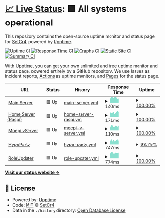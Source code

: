# [📈 Live Status](https://status.cr4.live): <!--live status--> **🟩 All systems operational**

This repository contains the open-source uptime monitor and status page for [SetCr4](cr4.live), powered by [Upptime](https://github.com/upptime/upptime).

[![Uptime CI](https://github.com/SetCr4/cr4-upptime/workflows/Uptime%20CI/badge.svg)](https://github.com/SetCr4/cr4-upptime/actions?query=workflow%3A%22Uptime+CI%22)
[![Response Time CI](https://github.com/SetCr4/cr4-upptime/workflows/Response%20Time%20CI/badge.svg)](https://github.com/SetCr4/cr4-upptime/actions?query=workflow%3A%22Response+Time+CI%22)
[![Graphs CI](https://github.com/SetCr4/cr4-upptime/workflows/Graphs%20CI/badge.svg)](https://github.com/SetCr4/cr4-upptime/actions?query=workflow%3A%22Graphs+CI%22)
[![Static Site CI](https://github.com/SetCr4/cr4-upptime/workflows/Static%20Site%20CI/badge.svg)](https://github.com/SetCr4/cr4-upptime/actions?query=workflow%3A%22Static+Site+CI%22)
[![Summary CI](https://github.com/SetCr4/cr4-upptime/workflows/Summary%20CI/badge.svg)](https://github.com/SetCr4/cr4-upptime/actions?query=workflow%3A%22Summary+CI%22)

With [Upptime](https://upptime.js.org), you can get your own unlimited and free uptime monitor and status page, powered entirely by a GitHub repository. We use [Issues](https://github.com/SetCr4/cr4-upptime/issues) as incident reports, [Actions](https://github.com/SetCr4/cr4-upptime/actions) as uptime monitors, and [Pages](https://status.cr4.live) for the status page.

<!--start: status pages-->
<!-- This summary is generated by Upptime (https://github.com/upptime/upptime) -->
<!-- Do not edit this manually, your changes will be overwritten -->
<!-- prettier-ignore -->
| URL | Status | History | Response Time | Uptime |
| --- | ------ | ------- | ------------- | ------ |
| <img alt="" src="https://icons.duckduckgo.com/ip3/null.ico" height="13"> [Main Server](89.58.57.232) | 🟩 Up | [main-server.yml](https://github.com/SetCr4/cr4-upptime/commits/HEAD/history/main-server.yml) | <details><summary><img alt="Response time graph" src="./graphs/main-server/response-time-week.png" height="20"> 140ms</summary><br><a href="https://status.cr4.live/history/main-server"><img alt="Response time 140" src="https://img.shields.io/endpoint?url=https%3A%2F%2Fraw.githubusercontent.com%2FSetCr4%2Fcr4-upptime%2FHEAD%2Fapi%2Fmain-server%2Fresponse-time.json"></a><br><a href="https://status.cr4.live/history/main-server"><img alt="24-hour response time 123" src="https://img.shields.io/endpoint?url=https%3A%2F%2Fraw.githubusercontent.com%2FSetCr4%2Fcr4-upptime%2FHEAD%2Fapi%2Fmain-server%2Fresponse-time-day.json"></a><br><a href="https://status.cr4.live/history/main-server"><img alt="7-day response time 140" src="https://img.shields.io/endpoint?url=https%3A%2F%2Fraw.githubusercontent.com%2FSetCr4%2Fcr4-upptime%2FHEAD%2Fapi%2Fmain-server%2Fresponse-time-week.json"></a><br><a href="https://status.cr4.live/history/main-server"><img alt="30-day response time 140" src="https://img.shields.io/endpoint?url=https%3A%2F%2Fraw.githubusercontent.com%2FSetCr4%2Fcr4-upptime%2FHEAD%2Fapi%2Fmain-server%2Fresponse-time-month.json"></a><br><a href="https://status.cr4.live/history/main-server"><img alt="1-year response time 140" src="https://img.shields.io/endpoint?url=https%3A%2F%2Fraw.githubusercontent.com%2FSetCr4%2Fcr4-upptime%2FHEAD%2Fapi%2Fmain-server%2Fresponse-time-year.json"></a></details> | <details><summary><a href="https://status.cr4.live/history/main-server">100.00%</a></summary><a href="https://status.cr4.live/history/main-server"><img alt="All-time uptime 100.00%" src="https://img.shields.io/endpoint?url=https%3A%2F%2Fraw.githubusercontent.com%2FSetCr4%2Fcr4-upptime%2FHEAD%2Fapi%2Fmain-server%2Fuptime.json"></a><br><a href="https://status.cr4.live/history/main-server"><img alt="24-hour uptime 100.00%" src="https://img.shields.io/endpoint?url=https%3A%2F%2Fraw.githubusercontent.com%2FSetCr4%2Fcr4-upptime%2FHEAD%2Fapi%2Fmain-server%2Fuptime-day.json"></a><br><a href="https://status.cr4.live/history/main-server"><img alt="7-day uptime 100.00%" src="https://img.shields.io/endpoint?url=https%3A%2F%2Fraw.githubusercontent.com%2FSetCr4%2Fcr4-upptime%2FHEAD%2Fapi%2Fmain-server%2Fuptime-week.json"></a><br><a href="https://status.cr4.live/history/main-server"><img alt="30-day uptime 100.00%" src="https://img.shields.io/endpoint?url=https%3A%2F%2Fraw.githubusercontent.com%2FSetCr4%2Fcr4-upptime%2FHEAD%2Fapi%2Fmain-server%2Fuptime-month.json"></a><br><a href="https://status.cr4.live/history/main-server"><img alt="1-year uptime 100.00%" src="https://img.shields.io/endpoint?url=https%3A%2F%2Fraw.githubusercontent.com%2FSetCr4%2Fcr4-upptime%2FHEAD%2Fapi%2Fmain-server%2Fuptime-year.json"></a></details>
| <img alt="" src="https://icons.duckduckgo.com/ip3/null.ico" height="13"> [Home Server (Raspi)](pi.cr4.live) | 🟩 Up | [home-server-raspi.yml](https://github.com/SetCr4/cr4-upptime/commits/HEAD/history/home-server-raspi.yml) | <details><summary><img alt="Response time graph" src="./graphs/home-server-raspi/response-time-week.png" height="20"> 171ms</summary><br><a href="https://status.cr4.live/history/home-server-raspi"><img alt="Response time 174" src="https://img.shields.io/endpoint?url=https%3A%2F%2Fraw.githubusercontent.com%2FSetCr4%2Fcr4-upptime%2FHEAD%2Fapi%2Fhome-server-raspi%2Fresponse-time.json"></a><br><a href="https://status.cr4.live/history/home-server-raspi"><img alt="24-hour response time 178" src="https://img.shields.io/endpoint?url=https%3A%2F%2Fraw.githubusercontent.com%2FSetCr4%2Fcr4-upptime%2FHEAD%2Fapi%2Fhome-server-raspi%2Fresponse-time-day.json"></a><br><a href="https://status.cr4.live/history/home-server-raspi"><img alt="7-day response time 171" src="https://img.shields.io/endpoint?url=https%3A%2F%2Fraw.githubusercontent.com%2FSetCr4%2Fcr4-upptime%2FHEAD%2Fapi%2Fhome-server-raspi%2Fresponse-time-week.json"></a><br><a href="https://status.cr4.live/history/home-server-raspi"><img alt="30-day response time 185" src="https://img.shields.io/endpoint?url=https%3A%2F%2Fraw.githubusercontent.com%2FSetCr4%2Fcr4-upptime%2FHEAD%2Fapi%2Fhome-server-raspi%2Fresponse-time-month.json"></a><br><a href="https://status.cr4.live/history/home-server-raspi"><img alt="1-year response time 174" src="https://img.shields.io/endpoint?url=https%3A%2F%2Fraw.githubusercontent.com%2FSetCr4%2Fcr4-upptime%2FHEAD%2Fapi%2Fhome-server-raspi%2Fresponse-time-year.json"></a></details> | <details><summary><a href="https://status.cr4.live/history/home-server-raspi">100.00%</a></summary><a href="https://status.cr4.live/history/home-server-raspi"><img alt="All-time uptime 99.95%" src="https://img.shields.io/endpoint?url=https%3A%2F%2Fraw.githubusercontent.com%2FSetCr4%2Fcr4-upptime%2FHEAD%2Fapi%2Fhome-server-raspi%2Fuptime.json"></a><br><a href="https://status.cr4.live/history/home-server-raspi"><img alt="24-hour uptime 100.00%" src="https://img.shields.io/endpoint?url=https%3A%2F%2Fraw.githubusercontent.com%2FSetCr4%2Fcr4-upptime%2FHEAD%2Fapi%2Fhome-server-raspi%2Fuptime-day.json"></a><br><a href="https://status.cr4.live/history/home-server-raspi"><img alt="7-day uptime 100.00%" src="https://img.shields.io/endpoint?url=https%3A%2F%2Fraw.githubusercontent.com%2FSetCr4%2Fcr4-upptime%2FHEAD%2Fapi%2Fhome-server-raspi%2Fuptime-week.json"></a><br><a href="https://status.cr4.live/history/home-server-raspi"><img alt="30-day uptime 99.91%" src="https://img.shields.io/endpoint?url=https%3A%2F%2Fraw.githubusercontent.com%2FSetCr4%2Fcr4-upptime%2FHEAD%2Fapi%2Fhome-server-raspi%2Fuptime-month.json"></a><br><a href="https://status.cr4.live/history/home-server-raspi"><img alt="1-year uptime 99.95%" src="https://img.shields.io/endpoint?url=https%3A%2F%2Fraw.githubusercontent.com%2FSetCr4%2Fcr4-upptime%2FHEAD%2Fapi%2Fhome-server-raspi%2Fuptime-year.json"></a></details>
| <img alt="" src="https://icons.duckduckgo.com/ip3/null.ico" height="13"> [Moepi vServer](157.90.112.60) | 🟩 Up | [moepi-v-server.yml](https://github.com/SetCr4/cr4-upptime/commits/HEAD/history/moepi-v-server.yml) | <details><summary><img alt="Response time graph" src="./graphs/moepi-v-server/response-time-week.png" height="20"> 110ms</summary><br><a href="https://status.cr4.live/history/moepi-v-server"><img alt="Response time 110" src="https://img.shields.io/endpoint?url=https%3A%2F%2Fraw.githubusercontent.com%2FSetCr4%2Fcr4-upptime%2FHEAD%2Fapi%2Fmoepi-v-server%2Fresponse-time.json"></a><br><a href="https://status.cr4.live/history/moepi-v-server"><img alt="24-hour response time 124" src="https://img.shields.io/endpoint?url=https%3A%2F%2Fraw.githubusercontent.com%2FSetCr4%2Fcr4-upptime%2FHEAD%2Fapi%2Fmoepi-v-server%2Fresponse-time-day.json"></a><br><a href="https://status.cr4.live/history/moepi-v-server"><img alt="7-day response time 110" src="https://img.shields.io/endpoint?url=https%3A%2F%2Fraw.githubusercontent.com%2FSetCr4%2Fcr4-upptime%2FHEAD%2Fapi%2Fmoepi-v-server%2Fresponse-time-week.json"></a><br><a href="https://status.cr4.live/history/moepi-v-server"><img alt="30-day response time 110" src="https://img.shields.io/endpoint?url=https%3A%2F%2Fraw.githubusercontent.com%2FSetCr4%2Fcr4-upptime%2FHEAD%2Fapi%2Fmoepi-v-server%2Fresponse-time-month.json"></a><br><a href="https://status.cr4.live/history/moepi-v-server"><img alt="1-year response time 110" src="https://img.shields.io/endpoint?url=https%3A%2F%2Fraw.githubusercontent.com%2FSetCr4%2Fcr4-upptime%2FHEAD%2Fapi%2Fmoepi-v-server%2Fresponse-time-year.json"></a></details> | <details><summary><a href="https://status.cr4.live/history/moepi-v-server">100.00%</a></summary><a href="https://status.cr4.live/history/moepi-v-server"><img alt="All-time uptime 100.00%" src="https://img.shields.io/endpoint?url=https%3A%2F%2Fraw.githubusercontent.com%2FSetCr4%2Fcr4-upptime%2FHEAD%2Fapi%2Fmoepi-v-server%2Fuptime.json"></a><br><a href="https://status.cr4.live/history/moepi-v-server"><img alt="24-hour uptime 100.00%" src="https://img.shields.io/endpoint?url=https%3A%2F%2Fraw.githubusercontent.com%2FSetCr4%2Fcr4-upptime%2FHEAD%2Fapi%2Fmoepi-v-server%2Fuptime-day.json"></a><br><a href="https://status.cr4.live/history/moepi-v-server"><img alt="7-day uptime 100.00%" src="https://img.shields.io/endpoint?url=https%3A%2F%2Fraw.githubusercontent.com%2FSetCr4%2Fcr4-upptime%2FHEAD%2Fapi%2Fmoepi-v-server%2Fuptime-week.json"></a><br><a href="https://status.cr4.live/history/moepi-v-server"><img alt="30-day uptime 100.00%" src="https://img.shields.io/endpoint?url=https%3A%2F%2Fraw.githubusercontent.com%2FSetCr4%2Fcr4-upptime%2FHEAD%2Fapi%2Fmoepi-v-server%2Fuptime-month.json"></a><br><a href="https://status.cr4.live/history/moepi-v-server"><img alt="1-year uptime 100.00%" src="https://img.shields.io/endpoint?url=https%3A%2F%2Fraw.githubusercontent.com%2FSetCr4%2Fcr4-upptime%2FHEAD%2Fapi%2Fmoepi-v-server%2Fuptime-year.json"></a></details>
| <img alt="" src="https://icons.duckduckgo.com/ip3/hypeparty.net.ico" height="13"> [HypeParty](https://hypeparty.net) | 🟩 Up | [hype-party.yml](https://github.com/SetCr4/cr4-upptime/commits/HEAD/history/hype-party.yml) | <details><summary><img alt="Response time graph" src="./graphs/hype-party/response-time-week.png" height="20"> 747ms</summary><br><a href="https://status.cr4.live/history/hype-party"><img alt="Response time 826" src="https://img.shields.io/endpoint?url=https%3A%2F%2Fraw.githubusercontent.com%2FSetCr4%2Fcr4-upptime%2FHEAD%2Fapi%2Fhype-party%2Fresponse-time.json"></a><br><a href="https://status.cr4.live/history/hype-party"><img alt="24-hour response time 795" src="https://img.shields.io/endpoint?url=https%3A%2F%2Fraw.githubusercontent.com%2FSetCr4%2Fcr4-upptime%2FHEAD%2Fapi%2Fhype-party%2Fresponse-time-day.json"></a><br><a href="https://status.cr4.live/history/hype-party"><img alt="7-day response time 747" src="https://img.shields.io/endpoint?url=https%3A%2F%2Fraw.githubusercontent.com%2FSetCr4%2Fcr4-upptime%2FHEAD%2Fapi%2Fhype-party%2Fresponse-time-week.json"></a><br><a href="https://status.cr4.live/history/hype-party"><img alt="30-day response time 798" src="https://img.shields.io/endpoint?url=https%3A%2F%2Fraw.githubusercontent.com%2FSetCr4%2Fcr4-upptime%2FHEAD%2Fapi%2Fhype-party%2Fresponse-time-month.json"></a><br><a href="https://status.cr4.live/history/hype-party"><img alt="1-year response time 826" src="https://img.shields.io/endpoint?url=https%3A%2F%2Fraw.githubusercontent.com%2FSetCr4%2Fcr4-upptime%2FHEAD%2Fapi%2Fhype-party%2Fresponse-time-year.json"></a></details> | <details><summary><a href="https://status.cr4.live/history/hype-party">98.75%</a></summary><a href="https://status.cr4.live/history/hype-party"><img alt="All-time uptime 99.74%" src="https://img.shields.io/endpoint?url=https%3A%2F%2Fraw.githubusercontent.com%2FSetCr4%2Fcr4-upptime%2FHEAD%2Fapi%2Fhype-party%2Fuptime.json"></a><br><a href="https://status.cr4.live/history/hype-party"><img alt="24-hour uptime 100.00%" src="https://img.shields.io/endpoint?url=https%3A%2F%2Fraw.githubusercontent.com%2FSetCr4%2Fcr4-upptime%2FHEAD%2Fapi%2Fhype-party%2Fuptime-day.json"></a><br><a href="https://status.cr4.live/history/hype-party"><img alt="7-day uptime 98.75%" src="https://img.shields.io/endpoint?url=https%3A%2F%2Fraw.githubusercontent.com%2FSetCr4%2Fcr4-upptime%2FHEAD%2Fapi%2Fhype-party%2Fuptime-week.json"></a><br><a href="https://status.cr4.live/history/hype-party"><img alt="30-day uptime 99.52%" src="https://img.shields.io/endpoint?url=https%3A%2F%2Fraw.githubusercontent.com%2FSetCr4%2Fcr4-upptime%2FHEAD%2Fapi%2Fhype-party%2Fuptime-month.json"></a><br><a href="https://status.cr4.live/history/hype-party"><img alt="1-year uptime 99.74%" src="https://img.shields.io/endpoint?url=https%3A%2F%2Fraw.githubusercontent.com%2FSetCr4%2Fcr4-upptime%2FHEAD%2Fapi%2Fhype-party%2Fuptime-year.json"></a></details>
| <img alt="" src="https://icons.duckduckgo.com/ip3/api.cr4.live.ico" height="13"> [RoleUpdater](https://api.cr4.live) | 🟩 Up | [role-updater.yml](https://github.com/SetCr4/cr4-upptime/commits/HEAD/history/role-updater.yml) | <details><summary><img alt="Response time graph" src="./graphs/role-updater/response-time-week.png" height="20"> 774ms</summary><br><a href="https://status.cr4.live/history/role-updater"><img alt="Response time 774" src="https://img.shields.io/endpoint?url=https%3A%2F%2Fraw.githubusercontent.com%2FSetCr4%2Fcr4-upptime%2FHEAD%2Fapi%2Frole-updater%2Fresponse-time.json"></a><br><a href="https://status.cr4.live/history/role-updater"><img alt="24-hour response time 823" src="https://img.shields.io/endpoint?url=https%3A%2F%2Fraw.githubusercontent.com%2FSetCr4%2Fcr4-upptime%2FHEAD%2Fapi%2Frole-updater%2Fresponse-time-day.json"></a><br><a href="https://status.cr4.live/history/role-updater"><img alt="7-day response time 774" src="https://img.shields.io/endpoint?url=https%3A%2F%2Fraw.githubusercontent.com%2FSetCr4%2Fcr4-upptime%2FHEAD%2Fapi%2Frole-updater%2Fresponse-time-week.json"></a><br><a href="https://status.cr4.live/history/role-updater"><img alt="30-day response time 774" src="https://img.shields.io/endpoint?url=https%3A%2F%2Fraw.githubusercontent.com%2FSetCr4%2Fcr4-upptime%2FHEAD%2Fapi%2Frole-updater%2Fresponse-time-month.json"></a><br><a href="https://status.cr4.live/history/role-updater"><img alt="1-year response time 774" src="https://img.shields.io/endpoint?url=https%3A%2F%2Fraw.githubusercontent.com%2FSetCr4%2Fcr4-upptime%2FHEAD%2Fapi%2Frole-updater%2Fresponse-time-year.json"></a></details> | <details><summary><a href="https://status.cr4.live/history/role-updater">100.00%</a></summary><a href="https://status.cr4.live/history/role-updater"><img alt="All-time uptime 100.00%" src="https://img.shields.io/endpoint?url=https%3A%2F%2Fraw.githubusercontent.com%2FSetCr4%2Fcr4-upptime%2FHEAD%2Fapi%2Frole-updater%2Fuptime.json"></a><br><a href="https://status.cr4.live/history/role-updater"><img alt="24-hour uptime 100.00%" src="https://img.shields.io/endpoint?url=https%3A%2F%2Fraw.githubusercontent.com%2FSetCr4%2Fcr4-upptime%2FHEAD%2Fapi%2Frole-updater%2Fuptime-day.json"></a><br><a href="https://status.cr4.live/history/role-updater"><img alt="7-day uptime 100.00%" src="https://img.shields.io/endpoint?url=https%3A%2F%2Fraw.githubusercontent.com%2FSetCr4%2Fcr4-upptime%2FHEAD%2Fapi%2Frole-updater%2Fuptime-week.json"></a><br><a href="https://status.cr4.live/history/role-updater"><img alt="30-day uptime 100.00%" src="https://img.shields.io/endpoint?url=https%3A%2F%2Fraw.githubusercontent.com%2FSetCr4%2Fcr4-upptime%2FHEAD%2Fapi%2Frole-updater%2Fuptime-month.json"></a><br><a href="https://status.cr4.live/history/role-updater"><img alt="1-year uptime 100.00%" src="https://img.shields.io/endpoint?url=https%3A%2F%2Fraw.githubusercontent.com%2FSetCr4%2Fcr4-upptime%2FHEAD%2Fapi%2Frole-updater%2Fuptime-year.json"></a></details>

<!--end: status pages-->

[**Visit our status website →**](https://status.cr4.live)

## 📄 License

- Powered by: [Upptime](https://github.com/upptime/upptime)
- Code: [MIT](./LICENSE) © [SetCr4](cr4.live)
- Data in the `./history` directory: [Open Database License](https://opendatacommons.org/licenses/odbl/1-0/)
